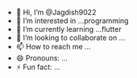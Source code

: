 - 👋 Hi, I’m @Jagdish9022
- 👀 I’m interested in ...programming
- 🌱 I’m currently learning ...flutter
- 💞️ I’m looking to collaborate on ...
- 📫 How to reach me ...
- 😄 Pronouns: ...
- ⚡ Fun fact: ...

<!---
Jagdish9022/Jagdish9022 is a ✨ special ✨ repository because its `README.md` (this file) appears on your GitHub profile.
You can click the Preview link to take a look at your changes.
--->
